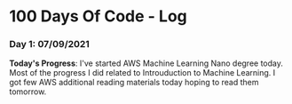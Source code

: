 # 100 Days Of Code - Log

### Day 1: 07/09/2021

**Today's Progress**: I've started AWS Machine Learning Nano degree today. Most of the progress I did related to Introuduction to Machine Learning. I got few AWS additional reading materials today hoping to read them tomorrow.
